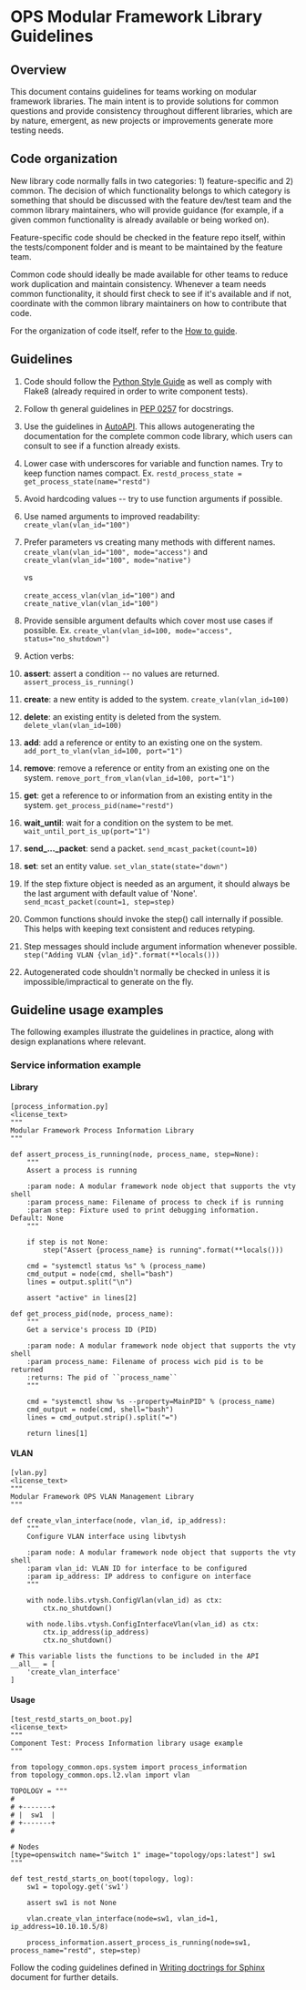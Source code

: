 # OPS Modular Framework Library Guidelines

## Overview
This document contains guidelines for teams working on modular framework libraries. The main intent
is to provide solutions for common questions and provide consistency throughout different libraries,
which are by nature, emergent, as new projects or improvements generate more testing needs.

## Code organization
New library code normally falls in two categories: 1) feature-specific and 2) common. The decision
of which functionality belongs to which category is something that should be discussed with the
feature dev/test team and the common library maintainers, who will provide guidance (for example,
if a given common functionality is already available or being worked on).

Feature-specific code should be checked in the feature repo itself, within the tests/component
folder and is meant to be maintained by the feature team.

Common code should ideally be made available for other teams to reduce work duplication and maintain consistency. Whenever a team needs common functionality, it should first check to see if it's
available and if not, coordinate with the common library maintainers on how to contribute that code.

For the organization of code itself, refer to the [How to guide](how_to_guide.md).

## Guidelines
1. Code should follow the [Python Style Guide](https://www.python.org/dev/peps/pep-0008/) as well as
comply with Flake8 (already required in order to write component tests).
  1. Follow th general guidelines in [PEP 0257](https://www.python.org/dev/peps/pep-0257/) for
  docstrings.
  1. Use the guidelines in [AutoAPI](http://autoapi.readthedocs.io/en/latest/#documenting-the-code).
  This allows autogenerating the documentation for the complete common code library, which users can
  consult to see if a function already exists.
1. Lower case with underscores for variable and function names. Try to keep function names compact. 
    Ex. `restd_process_state = get_process_state(name="restd")`

1. Avoid hardcoding values -- try to use function arguments if possible.
1. Use named arguments to improved readability: 
    `create_vlan(vlan_id="100")`
1. Prefer parameters vs creating many methods with different names. 
    `create_vlan(vlan_id="100", mode="access")` and `create_vlan(vlan_id="100", mode="native")`

    vs

    `create_access_vlan(vlan_id="100")` and `create_native_vlan(vlan_id="100")`
1. Provide sensible argument defaults which cover most use cases if possible. 
    Ex. `create_vlan(vlan_id=100, mode="access", status="no_shutdown")`
1. Action verbs:
  1. **assert**: assert a condition -- no values are returned.
        `assert_process_is_running()`
  1. **create**: a new entity is added to the system.
        `create_vlan(vlan_id=100)`
  1. **delete**: an existing entity is deleted from the system.
        `delete_vlan(vlan_id=100)`
  1. **add**: add a reference or entity to an existing one on the system.
        `add_port_to_vlan(vlan_id=100, port="1")`
  1. **remove**: remove a reference or entity from an existing one on the system.
        `remove_port_from_vlan(vlan_id=100, port="1")`
  1. **get**: get a reference to or information from an existing entity in the system.
        `get_process_pid(name="restd")`
  1. **wait_until**: wait for a condition on the system to be met.
        `wait_until_port_is_up(port="1")`
  1. **send_..._packet**: send a packet.
        `send_mcast_packet(count=10)`
  1. **set**: set an entity value.
        `set_vlan_state(state="down")`
1. If the step fixture object is needed as an argument, it should always be the last argument with
default value of 'None'. 
        `send_mcast_packet(count=1, step=step)`
1. Common functions should invoke the step() call internally if possible. This helps with keeping
text consistent and reduces retyping.
1. Step messages should include argument information whenever possible. 
        `step("Adding VLAN {vlan_id}".format(**locals()))`
1. Autogenerated code shouldn't normally be checked in unless it is impossible/impractical to
generate on the fly.

## Guideline usage examples
The following examples illustrate the guidelines in practice, along with design explanations where
relevant.
### Service information example
#### Library
    [process_information.py]
    <license_text>
    """
    Modular Framework Process Information Library
    """

    def assert_process_is_running(node, process_name, step=None):
        """
        Assert a process is running

        :param node: A modular framework node object that supports the vty shell
        :param process_name: Filename of process to check if is running
        :param step: Fixture used to print debugging information.  Default: None
        """

        if step is not None:
            step("Assert {process_name} is running".format(**locals()))

        cmd = "systemctl status %s" % (process_name)
        cmd_output = node(cmd, shell="bash")
        lines = output.split("\n")

        assert "active" in lines[2]

    def get_process_pid(node, process_name):
        """
        Get a service's process ID (PID)

        :param node: A modular framework node object that supports the vty shell
        :param process_name: Filename of process wich pid is to be returned
        :returns: The pid of ``process_name``
        """

        cmd = "systemctl show %s --property=MainPID" % (process_name)
        cmd_output = node(cmd, shell="bash")
        lines = cmd_output.strip().split("=")

        return lines[1]

#### VLAN
    [vlan.py]
    <license_text>
    """
    Modular Framework OPS VLAN Management Library
    """

    def create_vlan_interface(node, vlan_id, ip_address):
        """
        Configure VLAN interface using libvtysh

        :param node: A modular framework node object that supports the vty shell
        :param vlan_id: VLAN ID for interface to be configured
        :param ip_address: IP address to configure on interface
        """

        with node.libs.vtysh.ConfigVlan(vlan_id) as ctx:
            ctx.no_shutdown()

        with node.libs.vtysh.ConfigInterfaceVlan(vlan_id) as ctx:
            ctx.ip_address(ip_address)
            ctx.no_shutdown()

    # This variable lists the functions to be included in the API
    __all__ = [
        'create_vlan_interface'
    ]

#### Usage
    [test_restd_starts_on_boot.py]
    <license_text>
    """
    Component Test: Process Information library usage example
    """

    from topology_common.ops.system import process_information
    from topology_common.ops.l2.vlan import vlan

    TOPOLOGY = """
    #
    # +-------+
    # |  sw1  |
    # +-------+
    #

    # Nodes
    [type=openswitch name="Switch 1" image="topology/ops:latest"] sw1
    """

    def test_restd_starts_on_boot(topology, log):
        sw1 = topology.get('sw1')

        assert sw1 is not None

        vlan.create_vlan_interface(node=sw1, vlan_id=1, ip_address=10.10.10.5/8)

        process_information.assert_process_is_running(node=sw1, process_name="restd", step=step)

Follow the coding guidelines defined in [Writing doctrings for Sphinx](writing-docstrings.md) document for further details.
